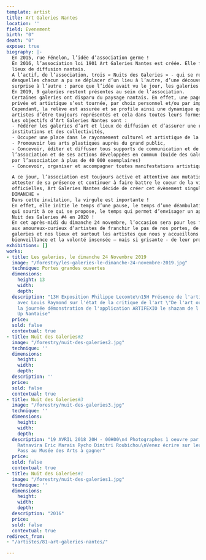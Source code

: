 ```yaml
---
template: artist
title: Art Galeries Nantes
location: ''
field: Evenement
birth: "0"
death: "0"
expose: true
biography: |-
  En 2015, rue Fénelon, l’idée d’association germe !
  En 2016, l’association loi 1901 Art Galeries Nantes est créée. Elle fédère alors 14 galeries et
  lieux de diffusion nantais.
  A l’actif, de l’association, trois « Nuits des Galeries » - qui se révèleront des succès – lors
  desquelles chacun a pu se déplacer d’un lieu à l’autre, d’une découverte à l’autre, d’une
  surprise à l’autre : parce que l’idée avait vu le jour, les galeries ont ouvert la nuit !
  En 2019, 9 galeries restent présentes au sein de l’association.
  Certaines galeries ont disparu du paysage nantais. En effet, une page de cette histoire
  privée et artistique s’est tournée, par choix personnel et/ou par impératifs économiques.
  Cependant, la relève est assurée et se profile ainsi une dynamique qui permettra aux
  artistes d’être toujours représentés et cela dans toutes leurs formes d’expression.
  Les objectifs d’Art Galeries Nantes sont :
  - Fédérer les galeries d’art et lieux de diffusion et d’assurer une représentativité auprès des
  institutions et des collectivités,
  - Occuper une place dans le rayonnement culturel et artistique de la métropole nantaise,
  - Promouvoir les arts plastiques auprès du grand public,
  - Concevoir, éditer et diffuser tous supports de communication et de promotion de
  l’association et de ses actions développées en commun (Guide des Galeries nantaises édité
  par l’association à plus de 40 000 exemplaires)
  - Concevoir, organiser et accompagner toutes manifestations artistiques collectives.

  A ce jour, l’association est toujours active et attentive aux mutations sociétales. Pour
  attester de sa présence et continuer à faire battre le coeur de la ville auprès des institutions
  officielles, Art Galeries Nantes décide de créer cet évènement singulier « LES GALERIES, LE
  DIMANCHE »
  Dans cette invitation, la virgule est importante !
  En effet, elle initie le temps d’une pause, le temps d’une déambulation, le temps du regard
  qui sourit à ce qui se propose, le temps qui permet d’envisager un après en l’occurrence la
  Nuit des Galeries #4 en 2020 !
  En cet après-midi du dimanche 24 novembre, l’occasion sera pour les fidèles de nos lieux,
  aux amoureux-curieux d’artistes de franchir le pas de nos portes, de re-découvrir nos
  galeries et nos lieux et surtout les artistes que nous y accueillons avec toujours autant de
  bienveillance et la volonté insensée – mais si grisante - de leur promotion et diffusion !
exhibitions: []
works:
- title: Les galeries, le dimanche 24 Novembre 2019
  image: "/forestry/les-galeries-le-dimanche-24-novembre-2019.jpg"
  technique: Portes grandes ouvertes
  dimensions:
    height: 13
    width: 
    depth: 
  description: "13H Exposition Philippe Lecomte\n15H Présence de l'artiste \n16H Débat
    avec Louis Raymond sur l'état de la critique de l'art \"De l'art ou du cochon\"\ntoute
    la journée démonstration de l'application ARTIFEXIO le shazam de l'art - Start
    Up Nantaise"
  price: 
  sold: false
  contextual: true
- title: Nuit des Galeries#2
  image: "/forestry/nuit-des-galeries2.jpg"
  technique: ''
  dimensions:
    height: 
    width: 
    depth: 
  description: ''
  price: 
  sold: false
  contextual: true
- title: Nuit des Galeries#3
  image: "/forestry/nuit-des-galeries3.jpg"
  technique: ''
  dimensions:
    height: 
    width: 
    depth: 
  description: "19 AVRIL 2018 20H - 00H00\n4 Photographes 1 oeuvre par artiste\nNeil
    Ratnavira Eric Marais Rycho Dimitri Roubichou\nVenez écrire sur leur travail \n4
    Pass au Musée des Arts à gagner"
  price: 
  sold: false
  contextual: true
- title: Nuit des Galeries#1
  image: "/forestry/nuit-des-galeries1.jpg"
  technique: ''
  dimensions:
    height: 
    width: 
    depth: 
  description: "2016"
  price: 
  sold: false
  contextual: true
redirect_from:
- "/artistes/81-art-galeries-nantes/"

---
```

